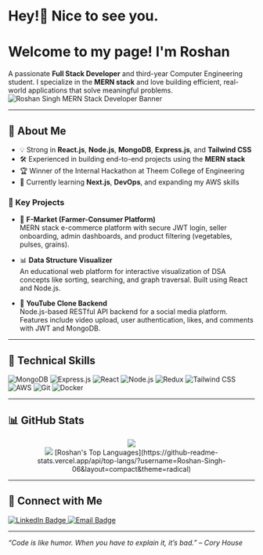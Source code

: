 # Hey!👋 Nice to see you.
# Welcome to my page! I'm Roshan

A passionate **Full Stack Developer** and third-year Computer Engineering student. I specialize in the **MERN stack** and love building efficient, real-world applications that solve meaningful problems.
<img src="https://readme-hero.vercel.app/api?name=Roshan%20Singh&title=MERN%20Stack%20Developer&desc=Crafting%20Web%20Experiences%20with%20Node%20+%20React%20+%20MongoDB&font=Fira%20Code" alt="Roshan Singh MERN Stack Developer Banner" />

---

## 🚀 About Me

- 💡 Strong in **React.js**, **Node.js**, **MongoDB**, **Express.js**, and **Tailwind CSS**
- 🛠️ Experienced in building end-to-end projects using the **MERN stack**
- 🏆 Winner of the Internal Hackathon at Theem College of Engineering
- 🌱 Currently learning **Next.js**, **DevOps**, and expanding my AWS skills

### 🧩 Key Projects

- 🛒 **F-Market (Farmer-Consumer Platform)**  
  MERN stack e-commerce platform with secure JWT login, seller onboarding, admin dashboards, and product filtering (vegetables, pulses, grains).

- 📊 **Data Structure Visualizer**  
  An educational web platform for interactive visualization of DSA concepts like sorting, searching, and graph traversal. Built using React and Node.js.

- 🎥 **YouTube Clone Backend**  
  Node.js-based RESTful API backend for a social media platform. Features include video upload, user authentication, likes, and comments with JWT and MongoDB.

---

## 🧠 Technical Skills

![MongoDB](https://img.shields.io/badge/-MongoDB-4ea94b?style=for-the-badge&logo=mongodb&logoColor=white)
![Express.js](https://img.shields.io/badge/-Express.js-000000?style=for-the-badge&logo=express&logoColor=white)
![React](https://img.shields.io/badge/-React-61DAFB?style=for-the-badge&logo=react&logoColor=black)
![Node.js](https://img.shields.io/badge/-Node.js-339933?style=for-the-badge&logo=node.js&logoColor=white)
![Redux](https://img.shields.io/badge/-Redux-764ABC?style=for-the-badge&logo=redux&logoColor=white)
![Tailwind CSS](https://img.shields.io/badge/-TailwindCSS-38B2AC?style=for-the-badge&logo=tailwind-css&logoColor=white)
![AWS](https://img.shields.io/badge/-AWS-232F3E?style=for-the-badge&logo=amazon-aws&logoColor=white)
![Git](https://img.shields.io/badge/-Git-F05032?style=for-the-badge&logo=git&logoColor=white)
![Docker](https://img.shields.io/badge/-Docker-2496ED?style=for-the-badge&logo=docker&logoColor=white)

---

## 📊 GitHub Stats

<p align="center">
  <img src="https://github-readme-stats.vercel.app/api?username=Roshan-Singh-06&show_icons=true&theme=react&hide_border=true" />
  <br />
  <img src="https://github-readme-streak-stats.herokuapp.com/?user=Roshan-Singh-06&theme=react&hide_border=true" />
  [Roshan's Top Languages](https://github-readme-stats.vercel.app/api/top-langs/?username=Roshan-Singh-06&layout=compact&theme=radical)

</p>

---

## 🤝 Connect with Me

<p align="left">
  <a href="https://www.linkedin.com/in/roshan-singh-0602/" target="_blank">
    <img src="https://img.shields.io/badge/-Roshan%20Singh-blue?style=for-the-badge&logo=Linkedin&logoColor=white" alt="LinkedIn Badge"/>
  </a>
  <a href="mailto:singh06xyz@gmail.com" target="_blank">
    <img src="https://img.shields.io/badge/-singh06xyz@gmail.com-c14438?style=for-the-badge&logo=Gmail&logoColor=white" alt="Email Badge"/>
  </a>
</p>

---

*“Code is like humor. When you have to explain it, it’s bad.” – Cory House*
